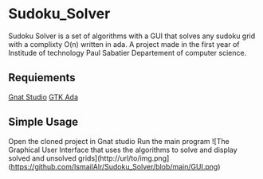# Sudoku_Solver

Sudoku Solver is a set of algorithms with a GUI that solves any sudoku grid with a complixty O(n) written in ada.
A project made in the first year of Institude of technology Paul Sabatier Departement of computer science.

## Requiements
[Gnat Studio](https://www.adacore.com/download/more)
[GTK Ada](https://www.adacore.com/download/more)


## Simple Usage
Open the cloned project in Gnat studio
Run the main program
![The Graphical User Interface that uses the algorithms to solve and display solved and unsolved grids](http://url/to/img.png](https://github.com/IsmailAlr/Sudoku_Solver/blob/main/GUI.png)


